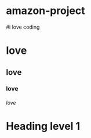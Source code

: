 # amazon-project
#i love coding
# love
## love
### love
###### love
Heading level 1
===============
